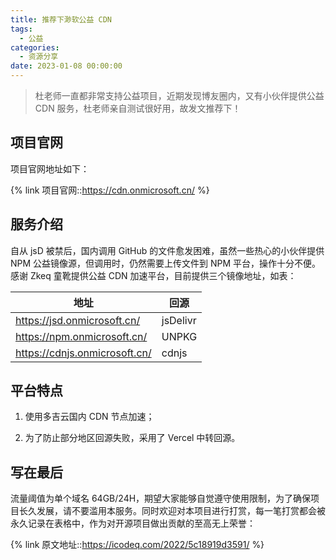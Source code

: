 ```yaml
---
title: 推荐下渺软公益 CDN
tags:
  - 公益
categories:
  - 资源分享
date: 2023-01-08 00:00:00
---
```


> 杜老师一直都非常支持公益项目，近期发现博友圈内，又有小伙伴提供公益 CDN 服务，杜老师亲自测试很好用，故发文推荐下！

<!-- more -->

## 项目官网

项目官网地址如下：

{% link 项目官网::https://cdn.onmicrosoft.cn/ %}

## 服务介绍

自从 jsD 被禁后，国内调用 GitHub 的文件愈发困难，虽然一些热心的小伙伴提供 NPM 公益镜像源，但调用时，仍然需要上传文件到 NPM 平台，操作十分不便。感谢 Zkeq 童靴提供公益 CDN 加速平台，目前提供三个镜像地址，如表：

| 地址 | 回源 |
| - | - |
| https://jsd.onmicrosoft.cn/ | jsDelivr |
| https://npm.onmicrosoft.cn/ | UNPKG |
| https://cdnjs.onmicrosoft.cn/ | cdnjs |

## 平台特点

1. 使用多吉云国内 CDN 节点加速； 

2. 为了防止部分地区回源失败，采用了 Vercel 中转回源。

## 写在最后

流量阈值为单个域名 64GB/24H，期望大家能够自觉遵守使用限制，为了确保项目长久发展，请不要滥用本服务。同时欢迎对本项目进行打赏，每一笔打赏都会被永久记录在表格中，作为对开源项目做出贡献的至高无上荣誉：

{% link 原文地址::https://icodeq.com/2022/5c18919d3591/ %}